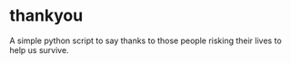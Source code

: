# thankyou
A simple python script to say thanks to those people risking their lives to help us survive.
